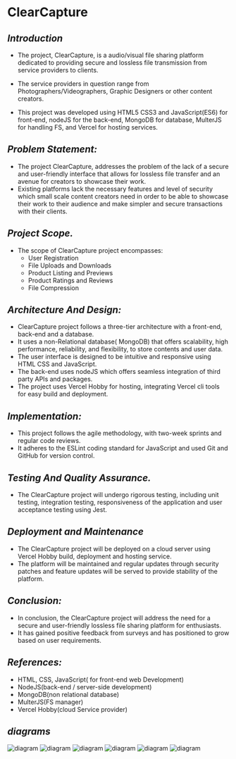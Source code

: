 # ClearCapture

## ___Introduction___
* The project, ClearCapture, is a audio/visual file sharing platform dedicated to providing secure and lossless file transmission from service providers to clients.
* The service providers in question range from Photographers/Videographers, Graphic Designers or other content creators.

* This project was developed using HTML5 CSS3 and JavaScript(ES6) for front-end, nodeJS for the back-end, MongoDB for database, MulterJS for handling FS, and Vercel for hosting services.

## ___Problem Statement:___
* The project ClearCapture, addresses the problem of the lack of a secure and user-friendly interface that allows for lossless file transfer and an avenue for creators to showcase their work.
* Existing platforms lack the necessary features and level of security which small  scale content creators need in order to be able to showcase their work to their audience and make simpler and secure transactions with their clients.

## ___Project Scope.___
* The scope of ClearCapture project encompasses:
    * User Registration
	* File Uploads and Downloads
	* Product Listing and Previews
	* Product Ratings and Reviews
	* File Compression

## ___Architecture And Design:___
* ClearCapture project follows a three-tier architecture with a front-end, back-end and a database.
* It uses a non-Relational database( MongoDB) that offers scalability, high performance, reliability, and flexibility, to store contents and user data.
* The user interface is designed to be intuitive and responsive using HTML CSS and JavaScript.
* The back-end uses nodeJS which offers seamless integration of third party APIs and packages.
* The project uses Vercel Hobby for hosting, integrating Vercel cli tools for easy build and deployment.

## ___Implementation:___
* This project follows the agile methodology, with two-week sprints and regular code reviews.
* It adheres to the ESLint coding standard for JavaScript and used Git and GitHub for version control.

## ___Testing And Quality Assurance.___
* The ClearCapture project will undergo rigorous testing, including unit testing, integration testing, responsiveness of the application and user acceptance testing using Jest.

## ___Deployment and Maintenance___
* The ClearCapture project will be deployed on a cloud server using Vercel Hobby build, deployment and hosting service.
* The platform will be maintained and regular updates through security patches and feature updates will be served to provide stability of the platform.

## ___Conclusion:___
* In conclusion, the ClearCapture project will address the need for a secure and user-friendly lossless file sharing platform for enthusiasts. 
* It has gained positive feedback from surveys and has positioned to grow based on user requirements.

## ___References:___
* HTML, CSS, JavaScript( for front-end web Development)
* NodeJS(back-end / server-side development)
* MongoDB(non relational database)
* MulterJS(FS manager)
* Vercel Hobby(cloud Service provider)

## ___diagrams___

<img src="./docs/CC_SequenceDiagram.drawio.png" alt="diagram">
<img src="./docs/CC_Transaction_SD.drawio.png" alt="diagram">
<img src="./docs/ClearCapture_DataFlow.drawio.png" alt="diagram">
<img src="./docs/ClearCaptureDB.drawio.png" alt="diagram">
<img src="./docs/databaseSchema.drawio.png" alt="diagram">
<img src="./docs/uml.drawio.png" alt="diagram">

